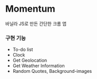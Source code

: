 # Momentum

바닐라 JS로 만든 간단한 크롬 앱 

### 구현 기능
* To-do list
* Clock
* Get Geolocation
* Get Weather Information
* Random Quotes, Background-images
